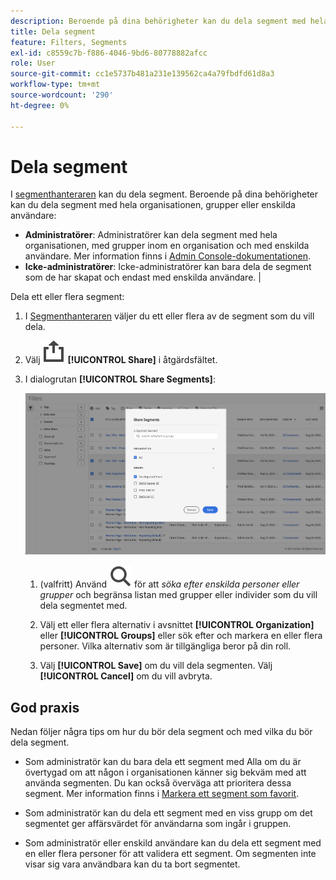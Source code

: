 ```yaml
---
description: Beroende på dina behörigheter kan du dela segment med hela organisationen, grupper eller enskilda användare.
title: Dela segment
feature: Filters, Segments
exl-id: c8559c7b-f886-4046-9bd6-80778882afcc
role: User
source-git-commit: cc1e5737b481a231e139562ca4a79fbdfd61d8a3
workflow-type: tm+mt
source-wordcount: '290'
ht-degree: 0%

---
```


# Dela segment

I [segmenthanteraren](manage-filters.md) kan du dela segment. Beroende på dina behörigheter kan du dela segment med hela organisationen, grupper eller enskilda användare:

* **Administratörer**: Administratörer kan dela segment med hela organisationen, med grupper inom en organisation och med enskilda användare. Mer information finns i [Admin Console-dokumentationen](https://helpx.adobe.com/se/enterprise/using/manage-products.html).
* **Icke-administratörer**: Icke-administratörer kan bara dela de segment som de har skapat och endast med enskilda användare. |

Dela ett eller flera segment:

1. I [Segmenthanteraren](manage-filters.md) väljer du ett eller flera av de segment som du vill dela.
1. Välj ![Dela](/help/assets/icons/ShareAlt.svg) **[!UICONTROL Share]** i åtgärdsfältet.
1. I dialogrutan **[!UICONTROL Share Segments]**:

   ![Dialogrutan Dela segment](assets/share-filter-dialog.png)

   1. (valfritt) Använd ![Sök](/help/assets/icons/Search.svg) för att *söka efter enskilda personer eller grupper* och begränsa listan med grupper eller individer som du vill dela segmentet med.

   1. Välj ett eller flera alternativ i avsnittet **[!UICONTROL Organization]** eller **[!UICONTROL Groups]** eller sök efter och markera en eller flera personer. Vilka alternativ som är tillgängliga beror på din roll.

   1. Välj **[!UICONTROL Save]** om du vill dela segmenten. Välj **[!UICONTROL Cancel]** om du vill avbryta.

## God praxis

Nedan följer några tips om hur du bör dela segment och med vilka du bör dela segment.

* Som administratör kan du bara dela ett segment med Alla om du är övertygad om att någon i organisationen känner sig bekväm med att använda segmenten. Du kan också överväga att prioritera dessa segment. Mer information finns i [Markera ett segment som favorit](filters-favorite.md).

* Som administratör kan du dela ett segment med en viss grupp om det segmentet ger affärsvärdet för användarna som ingår i gruppen.

* Som administratör eller enskild användare kan du dela ett segment med en eller flera personer för att validera ett segment. Om segmenten inte visar sig vara användbara kan du ta bort segmentet.
